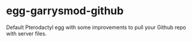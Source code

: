 # egg-garrysmod-github
Default Pterodactyl egg with some improvements to pull your Github repo with server files. 
